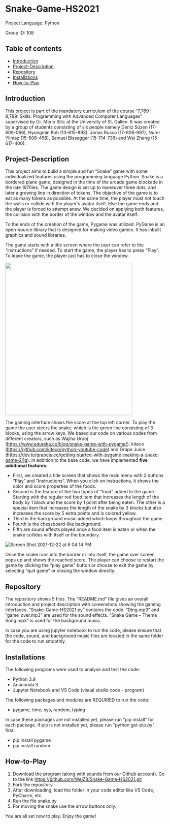 # Snake-Game-HS2021

Project Language: Python

Group ID:  108

## Table of contents
* [Introduction](#Introduction)
* [Project-Description](#Project-Description)
* [Repository](#Repository)
* [Installations](#Installations)
* [How-to-Play](#How-to-Play)


## Introduction
This project is part of the mandatory curriculum of the course “7,789 | 8,789: Skills: Programming with Advanced Computer Languages” supervised by Dr. Mario Silic at the University of St. Gallen. It was created by a group of students consisting of six people namely Deniz Süzen (17-609-066), Hyungmin Koh (13-615-893), Jonas Rusca (17-606-997), Nurel Yilmaz (15-608-458), Samuel Bissegger (15-714-736) and Wei Zheng (15-617-400).

## Project-Description
This project aims to build a simple and fun “Snake” game with some individualized features using the programming language Python. Snake is a bordered plane game, designed in the time of the arcade game blockade in the late 1970ies. The game design is set up to maneuver three dots, and later a growing line in direction of tokens. The objective of the game is to eat as many tokens as possible. At the same time, the player must not touch the walls or collide with the player's avatar itself. Else the game ends and the player is forced to attempt anew. We decided on applying both features, the collision with the border of the window and the avatar itself.

To the ends of the creation of the game, Pygame was utilized. PyGame is an open-source library that is designed for making video games. It has inbuilt graphics and sound libraries. 

The game starts with a title screen where the user can refer to the “instructions” if needed. To start the game, the player has to press “Play”. To leave the game, the player just has to close the window. 

<td><img src="!(https://user-images.githubusercontent.com/95411649/147395183-d90a883d-0a30-4aa9-9265-e5f6af0798da.png)
" width=400 height=480></td> 

The gaming interface shows the score at the top left corner. To play the game the user steers the snake, which is the green line consisting of 3 blocks, using the arrow keys. We based our code on various codes from different creators, such as Wajiha Urooj (https://www.edureka.co/blog/snake-game-with-pygame/), kiteco (https://github.com/kiteco/python-youtube-code) and Grape Juice (https://dev.to/grapejuice/getting-started-with-pygame-making-a-snake-game-2i1g). In addition to the base code, we have implemented **five additional features**: 

* First, we created a title screen that shows the main menu with 2 buttons “Play” and “Instructions”. When you click on instructions, it shows the color and score properties of the foods.
* Second is the feature of the two types of “food” added to the game. Starting with the regular red food item that increases the length of the body by 1 block and the score by 1 point after being eaten. The other is a special item that increases the length of the snake by 3 blocks but also increases the score by 5 extra points and is colored yellow.
* Third is the background music added which loops throughout the game. 
* Fourth is the chessboard-like background.  
* Fifth are sound effects played once a food item is eaten or when the snake collides with itself or the boundary. 

![Screen Shot 2021-12-22 at 6 04 14 PM](https://user-images.githubusercontent.com/95411649/147129734-70e7d2b5-4904-43d9-8158-c01ba53d5260.png)

Once the snake runs into the border or into itself, the game over screen pops up and shows the reached score. The player can choose to restart the game by clicking the “play game” button or choose to exit the game by selecting “quit game” or closing the window directly. 

## Repository
The repository shows 5 files. The “README.md” file gives an overall introduction and project description with screenshots showing the gaming interfaces. “Snake-Game-HS2021.py” contains the code. “Ding.mp3” and “game_over.mp3” are used for the sound effects. “Snake Game – Theme Song.mp3” is used for the background music. 

In case you are using jupyter notebook to run the code, please ensure that the code, sound, and background music files are located in the same folder for the code to run smoothly. 

## Installations
The following programs were used to analyse and test the code:
* Python 3.9 
* Anaconda 3
* Jupyter Notebook and VS Code (visual studio code - program)

The following packages and modules are REQUIRED to run the code: 
* pygame, time, sys, random, typing

In case these packages are not installed yet, please run “pip install” for each package. If pip is not installed yet, please run "python get-pip.py" first.
* pip install pygame
* pip install random

## How-to-Play
1. Download the program (along with sounds from our Github account). Go to the link https://github.com/WeiZ8/Snake-Game-HS2021.git 
2. Fork the repository
3. After downloading, load the folder in your code editor like VS Code, PyCharm, etc. 
4. Run the file snake.py 
5. For moving the snake use the arrow buttons only.

You are all set now to play. 
Enjoy the game!
